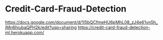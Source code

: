 # Credit-Card-Fraud-Detection
https://docs.google.com/document/d/1l5bQCfmeHU6pMhL08_zJ4e61yn5h_jMn6hiubaQPH2k/edit?usp=sharing
https://credit-card-fraud-detection-ml.herokuapp.com/
